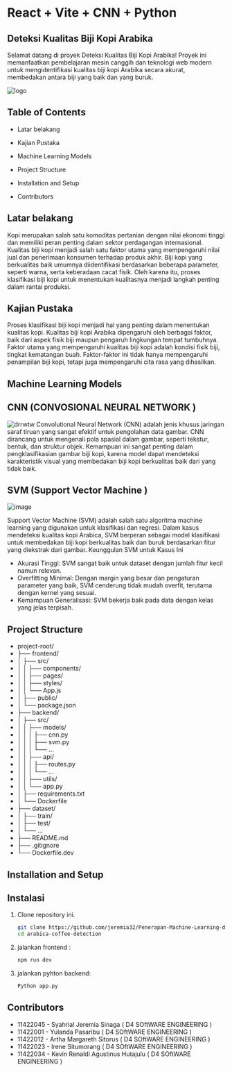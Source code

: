 # React + Vite + CNN + Python
## Deteksi Kualitas Biji Kopi Arabika  
Selamat datang di proyek Deteksi Kualitas Biji Kopi Arabika! Proyek ini memanfaatkan pembelajaran mesin canggih dan teknologi web modern untuk mengidentifikasi kualitas biji kopi Arabika secara akurat, membedakan antara biji yang baik dan yang buruk.

![logo](https://github.com/user-attachments/assets/e41e617b-d226-4f20-8afa-0c52e9b62d17)

## Table of Contents
* Latar belakang 

* Kajian Pustaka

* Machine Learning Models

* Project Structure

* Installation and Setup

* Contributors

## Latar belakang
Kopi merupakan salah satu komoditas pertanian dengan nilai ekonomi tinggi dan memiliki peran penting dalam sektor perdagangan internasional. Kualitas biji kopi menjadi salah satu faktor utama yang mempengaruhi nilai jual dan penerimaan konsumen terhadap produk akhir. Biji kopi yang berkualitas baik umumnya diidentifikasi berdasarkan beberapa parameter, seperti warna, serta keberadaan cacat fisik. Oleh karena itu, proses klasifikasi biji kopi untuk menentukan kualitasnya menjadi langkah penting dalam rantai produksi.

## Kajian Pustaka
Proses klasifikasi biji kopi menjadi hal yang penting dalam menentukan kualitas kopi. Kualitas biji kopi Arabika dipengaruhi oleh berbagai faktor, baik dari aspek fisik biji maupun pengaruh lingkungan tempat tumbuhnya. Faktor utama yang mempengaruhi kualitas biji kopi adalah kondisi fisik biji, tingkat kematangan buah. Faktor-faktor ini tidak hanya mempengaruhi penampilan biji kopi, tetapi juga mempengaruhi cita rasa yang dihasilkan.

## Machine Learning Models 
## CNN (CONVOSIONAL NEURAL NETWORK )
![drrwtw](https://github.com/user-attachments/assets/69371f20-7c50-4945-ae22-83fe3c475616)
Convolutional Neural Network (CNN) adalah jenis khusus jaringan saraf tiruan yang sangat efektif untuk pengolahan data gambar. CNN dirancang untuk mengenali pola spasial dalam gambar, seperti tekstur, bentuk, dan struktur objek. Kemampuan ini sangat penting dalam pengklasifikasian gambar biji kopi, karena model dapat mendeteksi karakteristik visual yang membedakan biji kopi berkualitas baik dari yang tidak baik. 

## SVM (Support Vector Machine )
![image](https://github.com/user-attachments/assets/f188addc-9384-4128-94cf-efb012c5fb11)

Support Vector Machine (SVM) adalah salah satu algoritma machine learning yang digunakan untuk klasifikasi dan regresi. Dalam kasus mendeteksi kualitas kopi Arabica, SVM berperan sebagai model klasifikasi untuk membedakan biji kopi berkualitas baik dan buruk berdasarkan fitur yang diekstrak dari gambar.
Keunggulan SVM untuk Kasus Ini
* Akurasi Tinggi: SVM sangat baik untuk dataset dengan jumlah fitur kecil namun relevan.
* Overfitting Minimal: Dengan margin yang besar dan pengaturan parameter yang baik, SVM cenderung tidak mudah overfit, terutama dengan kernel yang sesuai.
* Kemampuan Generalisasi: SVM bekerja baik pada data dengan kelas yang jelas terpisah.

## Project Structure

* project-root/
* ├── frontend/
* │   ├── src/
* │   │   ├── components/
* │   │   ├── pages/
* │   │   ├── styles/
* │   │   └── App.js
* │   ├── public/
* │   └── package.json
* ├── backend/
* │   ├── src/
* │   │   ├── models/
* │   │   │   ├── cnn.py
* │   │   │   ├── svm.py
* │   │   │   └── ...
* │   │   ├── api/
* │   │   │   ├── routes.py
* │   │   │   └── ...
* │   │   ├── utils/
* │   │   └── app.py
* │   ├── requirements.txt
* │   └── Dockerfile
* ├── dataset/
* │   ├── train/
* │   ├── test/
* │   └── ...
* ├── README.md
* ├── .gitignore
* └── Dockerfile.dev

## Installation and Setup
## Instalasi

1. Clone repository ini. 
   ```bash
   git clone https://github.com/jeremia32/Penerapan-Machine-Learning-dalam-Mengidentifikasi-Biji-Kopi-Berkualitas-Baik-dan-Buruk.git
   cd arabica-coffee-detection
2. jalankan frontend :
   ```bash
   npm run dev
3. jalankan pyhton backend:
   ```bash
   Python app.py

## Contributors
* 11422045 - Syahrial Jeremia Sinaga ( D4 SOftWARE ENGINEERING )
* 11422001 - Yulanda Pasaribu ( D4 SOftWARE ENGINEERING )
* 11422012 - Artha Margareth Sitorus ( D4 SOftWARE ENGINEERING )
* 11422023 - Irene Situmorang ( D4 SOftWARE ENGINEERING )
* 11422034 - Kevin Renaldi Agustinus Hutajulu ( D4 SOftWARE ENGINEERING )


